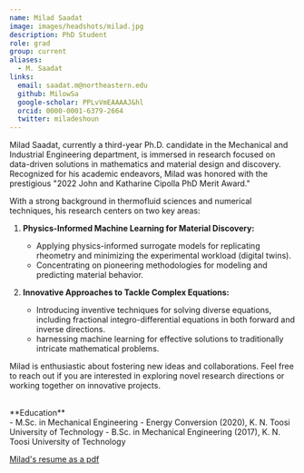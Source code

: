 ```yaml
---
name: Milad Saadat
image: images/headshots/milad.jpg
description: PhD Student
role: grad
group: current
aliases:
  - M. Saadat
links:
  email: saadat.m@northeastern.edu
  github: MilowSa
  google-scholar: PPLvVmEAAAAJ&hl
  orcid: 0000-0001-6379-2664
  twitter: miladeshoun
---
```



Milad Saadat, currently a third-year Ph.D. candidate in the Mechanical and Industrial Engineering department, is immersed in research focused on data-driven solutions in mathematics and material design and discovery. Recognized for his academic endeavors, Milad was honored with the prestigious "2022 John and Katharine Cipolla PhD Merit Award."

With a strong background in thermofluid sciences and numerical techniques, his research centers on two key areas:

1. **Physics-Informed Machine Learning for Material Discovery:**
   * Applying physics-informed surrogate models for replicating rheometry and minimizing the experimental workload (digital twins).
   * Concentrating on pioneering methodologies for modeling and predicting material behavior.

2. **Innovative Approaches to Tackle Complex Equations:**
   * Introducing inventive techniques for solving diverse equations, including fractional integro-differential equations in both forward and inverse directions.
   * harnessing machine learning for effective solutions to traditionally intricate mathematical problems.

Milad is enthusiastic about fostering new ideas and collaborations. Feel free to reach out if you are interested in exploring novel research directions or working together on innovative projects.

<br>
**Education**
<br>
- M.Sc. in Mechanical Engineering - Energy Conversion (2020), K. N. Toosi University of Technology
- B.Sc. in Mechanical Engineering (2017), K. N. Toosi University of Technology
<br>


[Milad's resume as a pdf](https://procf.github.io/pdfs/MiladSaadat_Resume.pdf)
